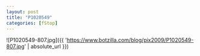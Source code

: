 ```yaml
---
layout: post
title: "P1020549"
categories: [fStop]
---
```



![P1020549-807.jpg]({{ 'https://www.botzilla.com/blog/pix2009/P1020549-807.jpg' | absolute_url }})


